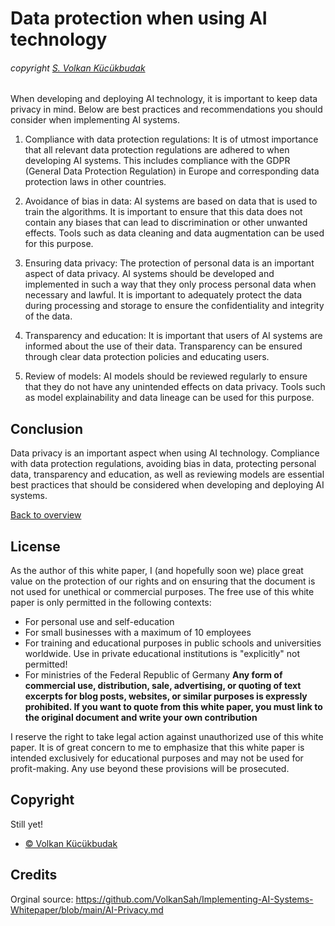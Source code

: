 # Data protection when using AI technology
###### copyright [S. Volkan Kücükbudak](https://github.com/volkansah)

When developing and deploying AI technology, it is important to keep data privacy in mind. Below are best practices and recommendations you should consider when implementing AI systems.

1. Compliance with data protection regulations: It is of utmost importance that all relevant data protection regulations are adhered to when developing AI systems. This includes compliance with the GDPR (General Data Protection Regulation) in Europe and corresponding data protection laws in other countries.

2. Avoidance of bias in data: AI systems are based on data that is used to train the algorithms. It is important to ensure that this data does not contain any biases that can lead to discrimination or other unwanted effects. Tools such as data cleaning and data augmentation can be used for this purpose.

3. Ensuring data privacy: The protection of personal data is an important aspect of data privacy. AI systems should be developed and implemented in such a way that they only process personal data when necessary and lawful. It is important to adequately protect the data during processing and storage to ensure the confidentiality and integrity of the data.

4. Transparency and education: It is important that users of AI systems are informed about the use of their data. Transparency can be ensured through clear data protection policies and educating users.

5. Review of models: AI models should be reviewed regularly to ensure that they do not have any unintended effects on data privacy. Tools such as model explainability and data lineage can be used for this purpose.

## Conclusion
Data privacy is an important aspect when using AI technology. Compliance with data protection regulations, avoiding bias in data, protecting personal data, transparency and education, as well as reviewing models are essential best practices that should be considered when developing and deploying AI systems.


[Back to overview](README.md#Topics)

## License
As the author of this white paper, I (and hopefully soon we) place great value on the protection of our rights and on ensuring that the document is not used for unethical or commercial purposes. The free use of this white paper is only permitted in the following contexts:

- For personal use and self-education
- For small businesses with a maximum of 10 employees
- For training and educational purposes in public schools and universities worldwide. Use in private educational institutions is "explicitly" not permitted!
- For ministries of the Federal Republic of Germany
**Any form of commercial use, distribution, sale, advertising, or quoting of text excerpts for blog posts, websites, or similar purposes is expressly prohibited. If you want to quote from this white paper, you must link to the original document and write your own contribution**

I reserve the right to take legal action against unauthorized use of this white paper. It is of great concern to me to emphasize that this white paper is intended exclusively for educational purposes and may not be used for profit-making. Any use beyond these provisions will be prosecuted.

## Copyright
Still yet!
- [© Volkan Kücükbudak](https://github.com/volkansah)
## Credits
Orginal source: https://github.com/VolkanSah/Implementing-AI-Systems-Whitepaper/blob/main/AI-Privacy.md

